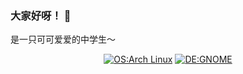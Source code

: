 ### 大家好呀！ 👋

是一只可可爱爱的中学生～

<div align="center">
  
  [![OS:Arch Linux](https://img.shields.io/badge/OS-Arch-blue?style=flat-square&logo=archlinux)](https://archlinux.org)
  [![DE:GNOME](https://img.shields.io/badge/DE-GNOME-darkblue?style=flat-square&logo=GNOME)](https://gnome.org)

  
</div>
